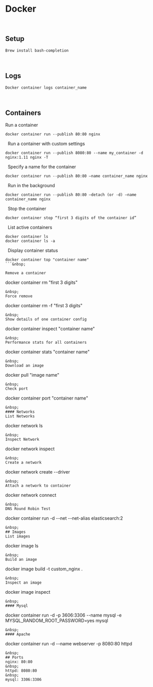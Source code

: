 # Docker
&nbsp;
## Setup
```
Brew install bash-completion
```
&nbsp;
## Logs
```
Docker container logs container_name
```
&nbsp;
## Containers
Run a container
```
docker container run --publish 80:80 nginx
```
&nbsp;
Run a container with custom settings
```
docker container run --publish 8080:80 --name my_container -d nginx:1.11 nginx -T
```
&nbsp;
Specify a name for the container
```
docker container run --publish 80:80 —name container_name nginx
```
&nbsp;
Run in the background
```
docker container run --publish 80:80 —detach (or -d) —name container_name nginx
```
&nbsp;
Stop the container
```
docker container stop “first 3 digits of the container id”
```
&nbsp;
List active containers
```
docker container ls
docker container ls -a
```
&nbsp;
Display container status
```
docker container top "container name"
```&nbsp;

Remove a container
```
docker container rm "first 3 digits"
```
&nbsp;
Force remove
```
docker container rm -f "first 3 digits"
```
&nbsp;
Show details of one container config
```
docker container inspect "container name"
```
&nbsp;
Performance stats for all containers
```
docker container stats "container name"
```
&nbsp;
Download an image
```
docker pull "image name"
```
&nbsp;
Check port
```
docker container port "container name"
```
&nbsp;
#### Networks
List Networks
```
docker network ls
```
&nbsp;
Inspect Network
```
docker network inspect
```
&nbsp;
Create a network
```
docker network create --driver
```
&nbsp;
Attach a network to container
```
docker network connect
```
&nbsp;
DNS Round Robin Test
```
docker container run -d --net <network name> --net-alias <network alias name> elasticsearch:2
```
&nbsp;
## Images
List images
```
docker image ls
```
&nbsp;  
Build an image
```
docker image build -t custom_nginx .
```
&nbsp;
Inspect an image
```
docker image inspect <image name>
```
&nbsp;  
#### Mysql
```
docker container run -d -p 3606:3306 --name mysql -e MYSQL_RANDOM_ROOT_PASSWORD=yes mysql
```
&nbsp;
#### Apache
```
docker container run -d --name webserver -p 8080:80 httpd
```
&nbsp;
## Ports
nginx: 80:80
&nbsp;
httpd: 8080:80
&nbsp;
mysql: 3306:3306
